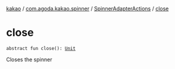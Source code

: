 [kakao](../../index.md) / [com.agoda.kakao.spinner](../index.md) / [SpinnerAdapterActions](index.md) / [close](./close.md)

# close

`abstract fun close(): `[`Unit`](https://kotlinlang.org/api/latest/jvm/stdlib/kotlin/-unit/index.html)

Closes the spinner

